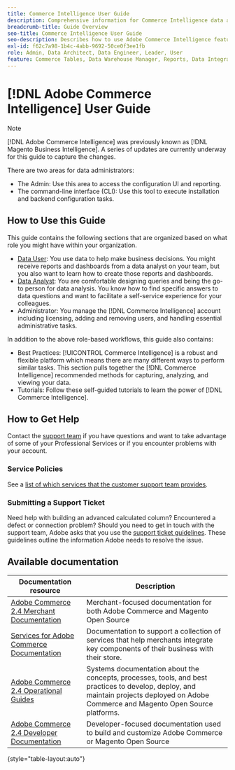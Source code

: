 ```yaml
---
title: Commerce Intelligence User Guide
description: Comprehensive information for Commerce Intelligence data administrators.
breadcrumb-title: Guide Overview
seo-title: Commerce Intelligence User Guide
seo-description: Describes how to use Adobe Commerce Intelligence features used to gain insights from Adobe Commerce or Magento Open Source data, along with other third-party data sources.
exl-id: f62c7a98-1b4c-4abb-9692-50ce0f3ee1fb
role: Admin, Data Architect, Data Engineer, Leader, User
feature: Commerce Tables, Data Warehouse Manager, Reports, Data Integration, Accounts, Business Performance, Campaigns, Dashboards, Data Import/Export, Projects, SQL Report Builder, User Management
---
```


# [!DNL Adobe Commerce Intelligence] User Guide

>[!NOTE]
>
>[!DNL Adobe Commerce Intelligence] was previously known as [!DNL Magento Business Intelligence]. A series of updates are currently underway for this guide to capture the changes.

There are two areas for data administrators: 

- The Admin: Use this area to access the configuration UI and reporting.
- The command-line interface (CLI): Use this tool to execute installation and backend configuration tasks.

## How to Use this Guide

This guide contains the following sections that are organized based on what role you might have within your organization.

- [Data User](data-user.md): You use data to help make business decisions. You might receive reports and dashboards from a data analyst on your team, but you also want to learn how to create those reports and dashboards.
- [Data Analyst](data-analyst.md): You are comfortable designing queries and being the go-to person for data analysis. You know how to find specific answers to data questions and want to facilitate a self-service experience for your colleagues.
- Administrator: You manage the [!DNL Commerce Intelligence] account including licensing, adding and removing users, and handling essential administrative tasks.

In addition to the above role-based workflows, this guide also contains:

- Best Practices: [!UICONTROL Commerce Intelligence] is a robust and flexible platform which means there are many different ways to perform similar tasks. This section pulls together the [!DNL Commerce Intelligence] recommended methods for capturing, analyzing, and viewing your data.
- Tutorials: Follow these self-guided tutorials to learn the power of [!DNL Commerce Intelligence].

## How to Get Help

Contact the [support team](https://experienceleague.adobe.com/docs/commerce-knowledge-base/kb/troubleshooting/miscellaneous/mbi-service-policies.html) if you have questions and want to take advantage of some of your Professional Services or if you encounter problems with your account.

### Service Policies 

See a [list of which services that the customer support team provides](https://experienceleague.adobe.com/docs/commerce-knowledge-base/kb/troubleshooting/miscellaneous/mbi-service-policies.html).

### Submitting a Support Ticket

Need help with building an advanced calculated column? Encountered a defect or connection problem? Should you need to get in touch with the support team, Adobe asks that you use the [support ticket guidelines](https://experienceleague.adobe.com/docs/commerce-knowledge-base/kb/troubleshooting/miscellaneous/mbi-service-policies.html). These guidelines outline the information Adobe needs to resolve the issue.

## Available documentation

| Documentation resource | Description |
|----------------------- | ----------- |
| [Adobe Commerce 2.4 Merchant Documentation](https://experienceleague.adobe.com/docs/commerce-admin/user-guides/home.html) | Merchant-focused documentation for both Adobe Commerce and Magento Open Source |
| [Services for Adobe Commerce Documentation](https://experienceleague.adobe.com/docs/commerce-merchant-services/user-guides/home.html) | Documentation to support a collection of services that help merchants integrate key components of their business with their store. |
| [Adobe Commerce 2.4 Operational Guides](https://experienceleague.adobe.com/docs/commerce-operations/operational-guides/home.html) | Systems documentation about the concepts, processes, tools, and best practices to develop, deploy, and maintain projects deployed on Adobe Commerce and Magento Open Source platforms.|
| [Adobe Commerce 2.4 Developer Documentation](https://developer.adobe.com/commerce/) | Developer-focused documentation used to build and customize Adobe Commerce or Magento Open Source |

{style="table-layout:auto"}

